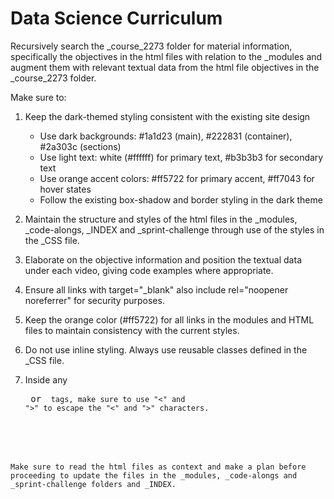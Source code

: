 # Data Science Curriculum

Recursively search the _course_2273 folder for material information, specifically the objectives in the html files with relation to the _modules and augment them with relevant textual data from the html file objectives in the _course_2273 folder.

Make sure to:

1. Keep the dark-themed styling consistent with the existing site design
   - Use dark backgrounds: #1a1d23 (main), #222831 (container), #2a303c (sections)
   - Use light text: white (#ffffff) for primary text, #b3b3b3 for secondary text
   - Use orange accent colors: #ff5722 for primary accent, #ff7043 for hover states
   - Follow the existing box-shadow and border styling in the dark theme

2. Maintain the structure and styles of the html files in the _modules, _code-alongs, _INDEX and _sprint-challenge through use of the styles in the _CSS file.

3. Elaborate on the objective information and position the textual data under each video, giving code examples where appropriate.

4. Ensure all links with target="_blank" also include rel="noopener noreferrer" for security purposes.

5. Keep the orange color (#ff5722) for all links in the modules and HTML files to maintain consistency with the current styles.

6. Do not use inline styling. Always use reusable classes defined in the _CSS file.

7. Inside any <pre> or <code> tags, make sure to use "&lt;" and "&gt;" to escape the "<" and ">" characters.

Make sure to read the html files as context and make a plan before proceeding to update the files in the _modules, _code-alongs and _sprint-challenge folders and _INDEX.
